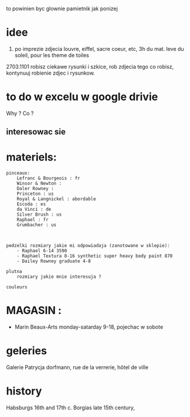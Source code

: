 to powinien byc glownie pamietnik jak ponizej 

# idee
1. po imprezie zdjecia louvre, eiffel, sacre coeur, etc, 3h du mat. leve du soleil, pour les theme de toiles


2703.1101
    robisz ciekawe rysunki i szkice, 
    rob zdjecia tego co robisz, kontynuuj robienie zdjec i rysunkow.

# to do w excelu w google drivie

Why ? 
Co ? 
## interesowac sie


# materiels: 
    pinceaux: 
        Lefranc & Bourgeois : fr
        Winsor & Newton : 
        Daler Rowney : 
        Princeton : us
        Royal & Langnickel : abordable
        Escoda : es
        da Vinci : de
        Silver Brush : us
        Raphael : fr
        Grumbacher : us



    pedzelki rozmiary jakie mi odpowiadaja (zanotowane w sklepie): 
        - Raphael 6-14 3590
        - Raphael Textura 8-16 synthetic super heavy body paint 870
        - Dailey Rowney graduate 4-8

    plutna
        rozmiary jakie mnie interesuja ? 

    couleurs

    	
# MAGASIN : 
- Marin Beaux-Arts
    monday-satarday 9-18, pojechac w sobote

# geleries
Galerie Patrycja dorfmann, rue de la verrerie, hôtel de ville

# history
Habsburgs 16th and 17th c.
Borgias late 15th century, 